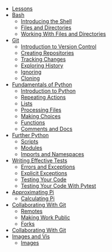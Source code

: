 * [Lessons](notebooks/00-lessons_instructor.ipynb)
* [Bash]()
  * [Introducing the Shell](notebooks/01-bash/01-introducing-the-shell_instructor.ipynb)
  * [Files and Directories](notebooks/01-bash/02-files-and-directories_instructor.ipynb)
  * [Working With Files and Directories](notebooks/01-bash/03-working-with-files-and-directories_instructor.ipynb)
* [Git]()
  * [Introduction to Version Control](notebooks/02-git/01-introduction-to-version-control_instructor.ipynb)
  * [Creating Repositories](notebooks/02-git/02-creating-repositories_instructor.ipynb)
  * [Tracking Changes](notebooks/02-git/03-tracking-changes_instructor.ipynb)
  * [Exploring History](notebooks/02-git/04-exploring-history_instructor.ipynb)
  * [Ignoring](notebooks/02-git/05-ignoring_instructor.ipynb)
  * [Cloning](notebooks/02-git/06-cloning_instructor.ipynb)
* [Fundamentals of Python]()
  * [Introduction to Python](notebooks/03-fundamentals-of-python/01-introduction-to-python_instructor.ipynb)
  * [Repeating Actions](notebooks/03-fundamentals-of-python/02-repeating-actions_instructor.ipynb)
  * [Lists](notebooks/03-fundamentals-of-python/03-lists_instructor.ipynb)
  * [Processing Files](notebooks/03-fundamentals-of-python/04-processing-files_instructor.ipynb)
  * [Making Choices](notebooks/03-fundamentals-of-python/05-making-choices_instructor.ipynb)
  * [Functions](notebooks/03-fundamentals-of-python/06-functions_instructor.ipynb)
  * [Comments and Docs](notebooks/03-fundamentals-of-python/07-comments-and-docs_instructor.ipynb)
* [Further Python]()
  * [Scripts](notebooks/04-further-python/01-scripts_instructor.ipynb)
  * [Modules](notebooks/04-further-python/02-modules_instructor.ipynb)
  * [Imports and Namespaces](notebooks/04-further-python/03-imports-and-namespaces_instructor.ipynb)
* [Writing Effective Tests]()
  * [Errors and Exceptions](notebooks/05-writing-effective-tests/01-errors-and-exceptions_instructor.ipynb)
  * [Explicit Exceptions](notebooks/05-writing-effective-tests/02-explicit-exceptions_instructor.ipynb)
  * [Testing Your Code](notebooks/05-writing-effective-tests/03-testing-your-code_instructor.ipynb)
  * [Testing Your Code With Pytest](notebooks/05-writing-effective-tests/04-testing-your-code-with-pytest_instructor.ipynb)
* [Approximating Pi]()
  * [Calculating Pi](notebooks/06-approximating-pi/01-calculating-pi_instructor.ipynb)
* [Collaborating With Git]()
  * [Remotes](notebooks/07-collaborating-with-git/01-remotes_instructor.ipynb)
  * [Making Work Public](notebooks/07-collaborating-with-git/02-making-work-public_instructor.ipynb)
  * [Forks](notebooks/07-collaborating-with-git/03-forks_instructor.ipynb)
* [Collaborating With Git]()
* [Images and Vis]()
  * [Images](notebooks/12-images-and-vis/01-images_instructor.ipynb)
